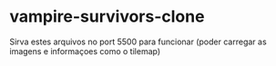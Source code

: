 # vampire-survivors-clone

Sirva estes arquivos no port 5500 para funcionar (poder carregar as imagens e informaçoes como o tilemap)

